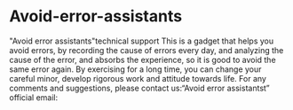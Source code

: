 # Avoid-error-assistants
"Avoid error assistants"technical support
This is a gadget that helps you avoid errors, by recording the cause of errors every day, and analyzing the cause of the error, and absorbs the experience, so it is good to avoid the same error again. By exercising for a long time, you can change your careful minor, develop rigorous work and attitude towards life.
For any comments and suggestions, please contact us:“Avoid error assistantst” official email:
